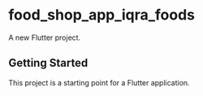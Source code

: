 # food_shop_app_iqra_foods

A new Flutter project.

## Getting Started

This project is a starting point for a Flutter application.

